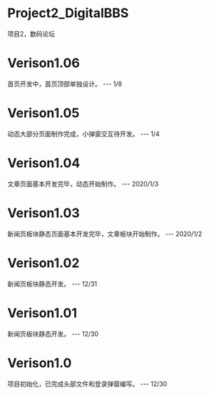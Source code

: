 # Project2_DigitalBBS
项目2，数码论坛
# Verison1.06
首页开发中，首页顶部单独设计。 --- 1/8
# Verison1.05
动态大部分页面制作完成，小弹窗交互待开发。 --- 1/4
# Verison1.04
文章页面基本开发完毕，动态开始制作。 --- 2020/1/3
# Verison1.03
新闻页板块静态页面基本开发完毕，文章板块开始制作。 --- 2020/1/2
# Verison1.02
新闻页板块静态开发。 --- 12/31
# Verison1.01
新闻页板块静态开发。 --- 12/30
# Verison1.0
项目初始化，已完成头部文件和登录弹窗编写。 --- 12/30
